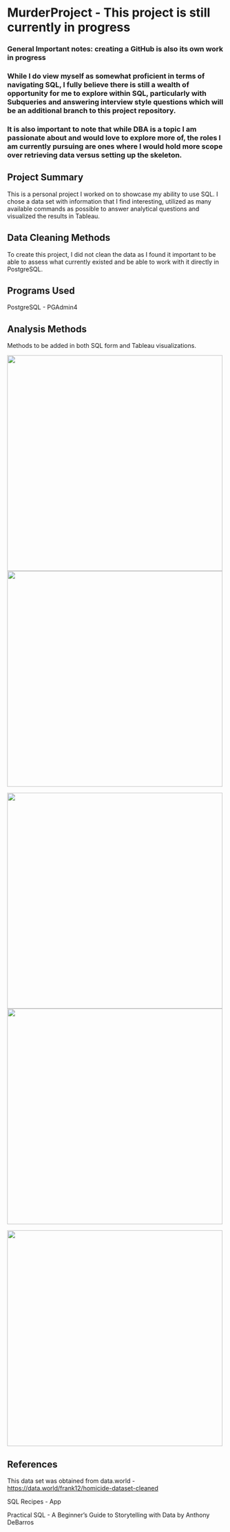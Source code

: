 # MurderProject - This project is still currently in progress
### General Important notes: creating a GitHub is also its own work in progress
### While I do view myself as somewhat proficient in terms of navigating SQL, I fully believe there is still a wealth of opportunity for me to explore within SQL, particularly with Subqueries and answering interview style questions which will be an additional branch to this project repository.
### It is also important to note that while DBA is a topic I am passionate about and would love to explore more of, the roles I am currently pursuing are ones where I would hold more scope over retrieving data versus setting up the skeleton.


## Project Summary
This is a personal project I worked on to showcase my ability to use SQL. I chose a data set with information that I find interesting, utilized as many available commands as possible to answer analytical questions and visualized the results in Tableau. 

## Data Cleaning Methods
To create this project, I did not clean the data as I found it important to be able to assess what currently existed and be able to work with it directly in PostgreSQL.



## Programs Used
PostgreSQL - PGAdmin4


## Analysis Methods
Methods to be added in both SQL form and Tableau visualizations.

<p float="left">
<img src="https://user-images.githubusercontent.com/50388830/142740624-2c320a0e-89b6-4430-929f-5e8e440fd9b4.png" width="500">
<img src="https://user-images.githubusercontent.com/50388830/141377387-a0cc76e7-4a0e-48c9-b4b5-b325c477cfb3.png" width="500">
</p>
<p float="left">
<img src="https://user-images.githubusercontent.com/50388830/142501608-a7a80162-7b00-4a0f-938c-afc8f3e05920.png" width="500">
<img src="https://user-images.githubusercontent.com/50388830/142738723-4181834d-738b-40e1-8052-d6b0e049feb7.png" width="500">
</p>
<img src="https://user-images.githubusercontent.com/50388830/142740564-53fef4a1-f29b-4208-a75b-eb5d743c22c1.png" width="500">



## References
This data set was obtained from data.world - https://data.world/frank12/homicide-dataset-cleaned

SQL Recipes - App

Practical SQL - A Beginner’s Guide to Storytelling with Data by Anthony DeBarros

